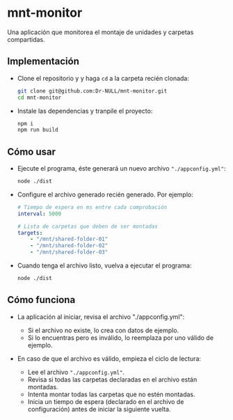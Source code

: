 # mnt-monitor

Una aplicación que monitorea el montaje de unidades y carpetas compartidas.

## Implementación

- Clone el repositorio y y haga `cd` a la carpeta recién clonada:
    ```bash
    git clone git@github.com:Dr-NULL/mnt-monitor.git
    cd mnt-monitor
    ```

- Instale las dependencias y tranpile el proyecto:
    ```bash
    npm i
    npm run build
    ```

## Cómo usar

- Ejecute el programa, éste generará un nuevo archivo `"./appconfig.yml"`:
    ```bash
    node ./dist
    ```

- Configure el archivo generado recién generado. Por ejemplo:
    ```yml
    # Tiempo de espera en ms entre cada comprobación
    interval: 5000

    # Lista de carpetas que deben de ser montadas
    targets:
        - "/mnt/shared-folder-01"
        - "/mnt/shared-folder-02"
        - "/mnt/shared-folder-03"
    ```

- Cuando tenga el archivo listo, vuelva a ejecutar el programa:
    ```bash
    node ./dist
    ```

## Cómo funciona

- La aplicación al iniciar, revisa el archivo "./appconfig.yml":
    - Si el archivo no existe, lo crea con datos de ejemplo.
    - Si lo encuentras pero es inválido, lo reemplaza por uno válido de ejemplo.

- En caso de que el archivo es válido, empieza el ciclo de lectura:
    - Lee el archivo `"./appconfig.yml"`.
    - Revisa si todas las carpetas declaradas en el archivo están montadas.
    - Intenta montar todas las carpetas que no estén montadas.
    - Inicia un tiempo de espera (declarado en el archivo de configuración) antes de iniciar la siguiente vuelta.
